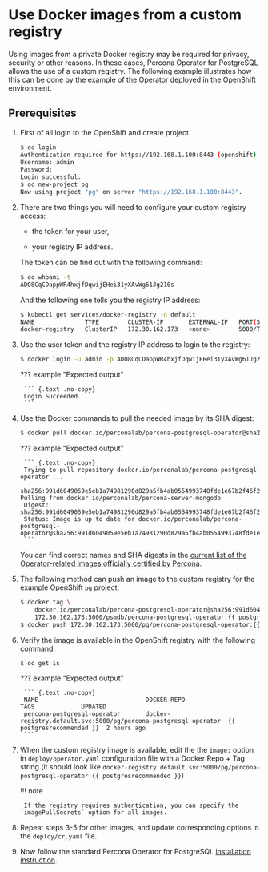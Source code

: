 # Use Docker images from a custom registry

Using images from a private Docker registry may be required for privacy, security
or other reasons. In these cases, Percona Operator for PostgreSQL allows the use
of a custom registry. The following example illustrates how this can be done by
the example of the Operator deployed in the OpenShift environment.

## Prerequisites 

1. First of all login to the OpenShift and create project.

    ``` {.bash data-prompt="$" }
    $ oc login
    Authentication required for https://192.168.1.100:8443 (openshift)
    Username: admin
    Password:
    Login successful.
    $ oc new-project pg
    Now using project "pg" on server "https://192.168.1.100:8443".
    ```

2. There are two things you will need to configure your custom registry access:

    * the token for your user,

    * your registry IP address.

     The token can be find out with the following command:

    ``` {.bash data-prompt="$" }
    $ oc whoami -t
    ADO8CqCDappWR4hxjfDqwijEHei31yXAvWg61Jg210s
    ```

    And the following one tells you the registry IP address:

    ``` {.bash data-prompt="$" }
    $ kubectl get services/docker-registry -n default
    NAME              TYPE        CLUSTER-IP       EXTERNAL-IP   PORT(S)    AGE
    docker-registry   ClusterIP   172.30.162.173   <none>        5000/TCP   1d
    ```

3. Use the user token and the registry IP address to login to the registry:

    ``` {.bash data-prompt="$" }
    $ docker login -u admin -p ADO8CqCDappWR4hxjfDqwijEHei31yXAvWg61Jg210s 172.30.162.173:5000
    ```

    ??? example "Expected output"

        ``` {.text .no-copy}
        Login Succeeded
        ```

4. Use the Docker commands to pull the needed image by its SHA digest:

    ``` {.bash data-prompt="$" }
    $ docker pull docker.io/perconalab/percona-postgresql-operator@sha256:991d6049059e5eb1a74981290d829a5fb4ab0554993748fde1e67b2f46f26bf0
    ```

    ??? example "Expected output"

        ``` {.text .no-copy}
        Trying to pull repository docker.io/perconalab/percona-postgresql-operator ...
        sha256:991d6049059e5eb1a74981290d829a5fb4ab0554993748fde1e67b2f46f26bf0: Pulling from docker.io/perconalab/percona-server-mongodb
        Digest: sha256:991d6049059e5eb1a74981290d829a5fb4ab0554993748fde1e67b2f46f26bf0
        Status: Image is up to date for docker.io/perconalab/percona-postgresql-operator@sha256:991d6049059e5eb1a74981290d829a5fb4ab0554993748fde1e67b2f46f26bf0
        ```

    You can find correct names and SHA digests in the
    [current list of the Operator-related images officially certified by Percona](images.md#custom-registry-images).

5. The following method can push an image to the custom registry for the example
    OpenShift `pg` project:

    ``` {.bash data-prompt="$" }
    $ docker tag \
        docker.io/perconalab/percona-postgresql-operator@sha256:991d6049059e5eb1a74981290d829a5fb4ab0554993748fde1e67b2f46f26bf0 \
        172.30.162.173:5000/psmdb/percona-postgresql-operator:{{ postgresrecommended }}
    $ docker push 172.30.162.173:5000/pg/percona-postgresql-operator:{{ postgresrecommended }}
    ```

6. Verify the image is available in the OpenShift registry with the following command:

    ``` {.bash data-prompt="$" }
    $ oc get is
    ```

    ??? example "Expected output"

        ``` {.text .no-copy}
        NAME                              DOCKER REPO                                                             TAGS             UPDATED
        percona-postgresql-operator       docker-registry.default.svc:5000/pg/percona-postgresql-operator  {{ postgresrecommended }}  2 hours ago
        ```

7. When the custom registry image is available, edit the the `image:` option in
    `deploy/operator.yaml` configuration file with a Docker Repo + Tag string
    (it should look like `docker-registry.default.svc:5000/pg/percona-postgresql-operator:{{ postgresrecommended }}`)

    !!! note

        If the registry requires authentication, you can specify the `imagePullSecrets` option for all images.

8. Repeat steps 3-5 for other images, and update corresponding options in the
    `deploy/cr.yaml` file.

9. Now follow the standard Percona Operator for PostgreSQL [installation instruction](./openshift.md).
